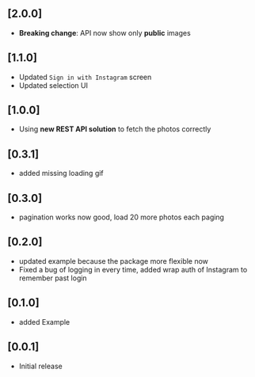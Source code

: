 ## [2.0.0]
* **Breaking change**: API now show only **public** images

## [1.1.0]
* Updated `Sign in with Instagram` screen
* Updated selection UI  

## [1.0.0]
* Using __new REST API solution__ to fetch the photos correctly

## [0.3.1]
* added missing loading gif

## [0.3.0]

* pagination works now good, load 20 more photos each paging

## [0.2.0]

* updated example because the package more flexible now
* Fixed a bug of logging in every time, added wrap auth of Instagram 
to remember past login

## [0.1.0]

* added Example

## [0.0.1]

* Initial release


